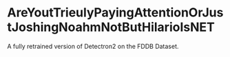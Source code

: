# AreYoutTrieulyPayingAttentionOrJustJoshingNoahmNotButHilarioIsNET

A fully retrained version of Detectron2 on the FDDB Dataset.  
